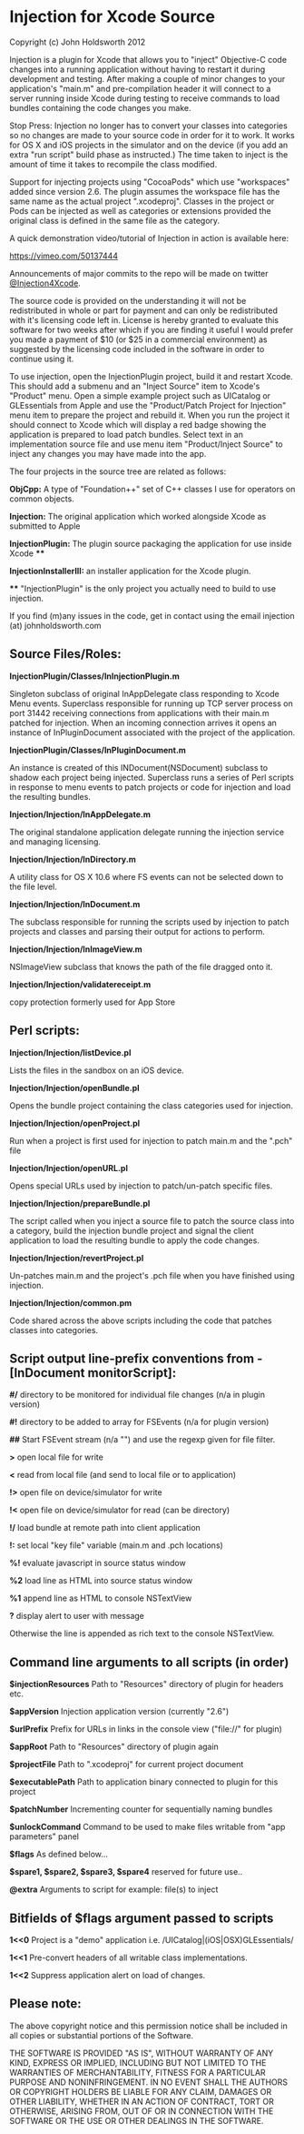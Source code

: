 Injection for Xcode Source
==========================

Copyright (c) John Holdsworth 2012

Injection is a plugin for Xcode that allows you to "inject" Objective-C code changes into a
running application without having to restart it during development and testing. After making
a couple of minor changes to your application's "main.m" and pre-compilation header it
will connect to a server running inside Xcode during testing to receive commands to
load bundles containing the code changes you make. 

Stop Press: Injection no longer has to convert your classes into categories so no changes are made
to your source code in order for it to work. It works for OS X and iOS projects in the
simulator and on the device (if you add an extra "run script" build phase as instructed.)
The time taken to inject is the amount of time it takes to recompile the class modified.

Support for injecting projects using "CocoaPods" which use "workspaces" added since version 2.6.
The plugin assumes the workspace file has the same name as the actual project ".xcodeproj".
Classes in the project or Pods can be injected as well as categories or extensions 
provided the original class is defined in the same file as the category.

A quick demonstration video/tutorial of Injection in action is available here:

https://vimeo.com/50137444

Announcements of major commits to the repo will be made on twitter [@Injection4Xcode](https://twitter.com/#!/@Injection4Xcode).

The source code is provided on the understanding it will not be redistributed in whole
or part for payment and can only be redistributed with it's licensing code left in.
License is hereby granted to evaluate this software for two weeks after which if you
are finding it useful I would prefer you made a payment of $10 (or $25 in a 
commercial environment) as suggested by the licensing code included in the software
in order to continue using it.

To use injection, open the InjectionPlugin project, build it and restart Xcode.
This should add a submenu and an "Inject Source" item to Xcode's "Product" menu.
Open a simple example project such as UICatalog or GLEssentials from Apple
and use the "Product/<ProjectName>Patch Project for Injection" menu item to 
prepare the project and rebuild it. When you run the project it should connect
to Xcode which will display a red badge showing the application is prepared to 
load patch bundles. Select text in an implementation source file and use menu item
"Product/Inject Source" to inject any changes you may have made into the app.

The four projects in the source tree are related as follows:

__ObjCpp:__ A type of "Foundation++" set of C++ classes I use for operators on common objects.

__Injection:__ The original application which worked alongside Xcode as submitted to Apple

__InjectionPlugin:__ The plugin source packaging the application for use inside Xcode __**__

__InjectionInstallerIII:__ an installer application for the Xcode plugin.

__**__ "InjectionPlugin" is the only project you actually need to build to use injection.

If you find (m)any issues in the code, get in contact using the email injection (at) johnholdsworth.com

## Source Files/Roles:

__InjectionPlugin/Classes/InInjectionPlugin.m__

Singleton subclass of original InAppDelegate class responding to Xcode Menu events.
Superclass responsible for running up TCP server process on port 31442 receiving connections
from applications with their main.m patched for injection. When an incoming connection
arrives it opens an instance of InPluginDocument associated with the project of the 
application.

__InjectionPlugin/Classes/InPluginDocument.m__

An instance is created of this INDocument(NSDocument) subclass to shadow each project being
injected. Superclass runs a series of Perl scripts in response to menu events to patch
projects or code for injection and load the resulting bundles.

__Injection/Injection/InAppDelegate.m__

The original standalone application delegate running the injection service and managing
licensing.

__Injection/Injection/InDirectory.m__

A utility class for OS X 10.6 where FS events can not be selected down to the file level.

__Injection/Injection/InDocument.m__

The subclass responsible for running the scripts used by injection to patch projects 
and classes and parsing their output for actions to perform.

__Injection/Injection/InImageView.m__

NSImageView subclass that knows the path of the file dragged onto it.

__Injection/Injection/validatereceipt.m__

copy protection formerly used for App Store

## Perl scripts:

__Injection/Injection/listDevice.pl__

Lists the files in the sandbox on an iOS device.

__Injection/Injection/openBundle.pl__

Opens the bundle project containing the class categories used for injection.

__Injection/Injection/openProject.pl__

Run when a project is first used for injection to patch main.m and the ".pch" file

__Injection/Injection/openURL.pl__

Opens special URLs used by injection to patch/un-patch specific files.

__Injection/Injection/prepareBundle.pl__

The script called when you inject a source file to patch the source class into a category,
build the injection bundle project and signal the client application to load the resulting
bundle to apply the code changes.

__Injection/Injection/revertProject.pl__

Un-patches main.m and the project's .pch file when you have finished using injection.

__Injection/Injection/common.pm__

Code shared across the above scripts including the code that patches classes into categories.

## Script output line-prefix conventions from -[InDocument monitorScript]:

__#/__ directory to be monitored for individual file changes (n/a in plugin version)

__#!__ directory to be added to array for FSEvents (n/a for plugin version)

__##__ Start FSEvent stream (n/a "") and use the regexp given for file filter.

__>__ open local file for write

__<__ read from local file (and send to local file or to application)

__!>__ open file on device/simulator for write

__!<__ open file on device/simulator for read (can be directory)

__!/__ load bundle at remote path into client application

__!:__ set local "key file" variable (main.m and .pch locations)

__%!__ evaluate javascript in source status window

__%2__ load line as HTML into source status window

__%1__ append line as HTML to console NSTextView

__?__ display alert to user with message

Otherwise the line is appended as rich text to the console NSTextView.

## Command line arguments to all scripts (in order)

__$injectionResources__ Path to "Resources" directory of plugin for headers etc.

__$appVersion__ Injection application version (currently "2.6")

__$urlPrefix__ Prefix for URLs in links in the console view ("file://" for plugin)

__$appRoot__ Path to "Resources" directory of plugin again

__$projectFile__ Path to "<ProjectName>.xcodeproj" for current project document

__$executablePath__ Path to application binary connected to plugin for this project

__$patchNumber__ Incrementing counter for sequentially naming bundles

__$unlockCommand__ Command to be used to make files writable from "app parameters" panel

__$flags__ As defined below...

__$spare1, $spare2, $spare3, $spare4__ reserved for future use..

__@extra__ Arguments to script for example: file(s) to inject

## Bitfields of $flags argument passed to scripts

__1<<0__ Project is a "demo" application i.e. /UICatalog|(iOS|OSX)GLEssentials/

__1<<1__ Pre-convert headers of all writable class implementations.

__1<<2__ Suppress application alert on load of changes.

## Please note:

The above copyright notice and this permission notice shall be
included in all copies or substantial portions of the Software.

THE SOFTWARE IS PROVIDED "AS IS", WITHOUT WARRANTY OF ANY KIND,
EXPRESS OR IMPLIED, INCLUDING BUT NOT LIMITED TO THE WARRANTIES OF
MERCHANTABILITY, FITNESS FOR A PARTICULAR PURPOSE AND
NONINFRINGEMENT. IN NO EVENT SHALL THE AUTHORS OR COPYRIGHT HOLDERS BE
LIABLE FOR ANY CLAIM, DAMAGES OR OTHER LIABILITY, WHETHER IN AN ACTION
OF CONTRACT, TORT OR OTHERWISE, ARISING FROM, OUT OF OR IN CONNECTION
WITH THE SOFTWARE OR THE USE OR OTHER DEALINGS IN THE SOFTWARE.

